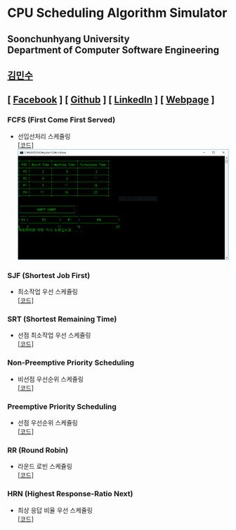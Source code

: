 CPU Scheduling Algorithm Simulator
==================================
Soonchunhyang University<br/>
Department of Computer Software Engineering
------------------------------------------

##  [김민수](https://github.com/alstn2468)
## [ [Facebook](https://www.facebook.com/profile.php?id=100003769223078) ] [ [Github](https://github.com/alstn2468) ] [ [LinkedIn](https://www.linkedin.com/in/minsu-kim-336289160/) ] [ [Webpage](https://kimminsu.ml) ]<br/>

### FCFS (First Come First Served)
- 선입선처리 스케쥴링<br/>
[[코드]](https://github.com/alstn2468/CPU_Scheduling_Simulator/blob/master/CpuSchedulingAlgorithmsModule/FCFS.h)
![FCFS](FCFS.PNG)

### SJF (Shortest Job First)
- 최소작업 우선 스케쥴링<br/>
[[코드]](https://github.com/alstn2468/CPU_Scheduling_Simulator/blob/master/CpuSchedulingAlgorithmsModule/SJF.h)

### SRT (Shortest Remaining Time)
- 선점 최소작업 우선 스케쥴링<br/>
[[코드]](https://github.com/alstn2468/CPU_Scheduling_Simulator/blob/master/CpuSchedulingAlgorithmsModule/SRT.h)

### Non-Preemptive Priority Scheduling
- 비선점 우선순위 스케쥴링<br/>
[[코드]](https://github.com/alstn2468/CPU_Scheduling_Simulator/blob/master/CpuSchedulingAlgorithmsModule/NPPS.h)

### Preemptive Priority Scheduling
- 선점 우선순위 스케쥴링<br/>
[[코드]](https://github.com/alstn2468/CPU_Scheduling_Simulator/blob/master/CpuSchedulingAlgorithmsModule/PPS.h)

### RR (Round Robin)
- 라운드 로빈 스케쥴링<br/>
[[코드]](https://github.com/alstn2468/CPU_Scheduling_Simulator/blob/master/CpuSchedulingAlgorithmsModule/RR.h)

### HRN (Highest Response-Ratio Next)
- 최상 응답 비율 우선 스케쥴링<br/>
[[코드]](https://github.com/alstn2468/CPU_Scheduling_Simulator/blob/master/CpuSchedulingAlgorithmsModule/HRN.h)
